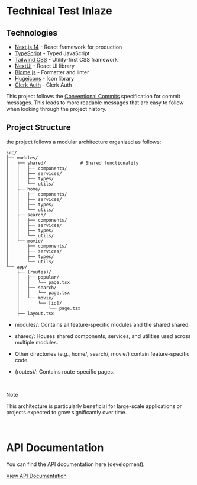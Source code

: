 # Technical Test Inlaze

## Technologies

- [Next.js 14](https://nextjs.org/) - React framework for production
- [TypeScript](https://www.typescriptlang.org/) - Typed JavaScript
- [Tailwind CSS](https://tailwindcss.com/) - Utility-first CSS framework
- [NextUI](https://nextui.org/) - React UI library
- [Biome.js](https://biomejs.dev/) - Formatter and linter
- [Hugeicons](https://hugeicons.com/) - Icon library
- [Clerk Auth](https://clerk.com/) - Clerk Auth


This project follows the [Conventional Commits](https://www.conventionalcommits.org/) specification for commit messages. This leads to more readable messages that are easy to follow when looking through the project history. 

## Project Structure

the project follows a modular architecture organized as follows:

```
src/
├── modules/
│   ├── shared/             # Shared functionality
│   │   ├── components/
│   │   ├── services/
│   │   ├── types/
│   │   └── utils/
│   ├── home/
│   │   ├── components/
│   │   ├── services/
│   │   ├── types/
│   │   └── utils/
│   ├── search/
│   │   ├── components/
│   │   ├── services/
│   │   ├── types/
│   │   └── utils/
│   └── movie/
│       ├── components/
│       ├── services/
│       ├── types/
│       └── utils/
└── app/
    ├── (routes)/
    │   ├── popular/
    │   │   └── page.tsx
    │   ├── search/
    │   │   └── page.tsx
    │   └── movie/
    │       └── [id]/
    │           └── page.tsx
    ├── layout.tsx
```

- modules/: Contains all feature-specific modules and the shared shared.

- shared/: Houses shared components, services, and utilities used across multiple modules.

- Other directories (e.g., home/, search/, movie/) contain feature-specific code.

- (routes)/: Contains route-specific pages.
<br/>

> [!NOTE]
> This architecture is particularly beneficial for large-scale applications or projects expected to grow significantly over time.

<br/>

# API Documentation
You can find the API documentation here (development).

[View API Documentation](https://movies-api-production-c54e.up.railway.app/docs)